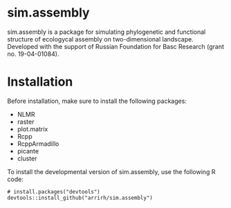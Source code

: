 # sim.assembly

sim.assembly is a package for simulating phylogenetic and functional structure of ecologycal assembly on two-dimensional landscape. Developed with the support of Russian Foundation for Basc Research (grant no. 19-04-01084).

# Installation 

Before installation, make sure to install the following packages:
- NLMR
- raster
- plot.matrix
- Rcpp
- RcppArmadillo
- picante
- cluster

To install the developmental version of sim.assembly, use the following R code:

```{r scatterplot-labels}
# install.packages("devtools")
devtools::install_github("arrirh/sim.assembly")
```
